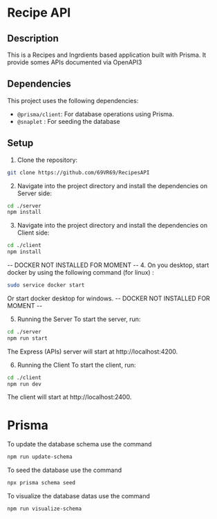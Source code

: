 # Recipe API

## Description

This is a Recipes and Ingrdients based application built with Prisma. It provide somes APIs documented via OpenAPI3

## Dependencies

This project uses the following dependencies:

- `@prisma/client`: For database operations using Prisma.
- `@snaplet` : For seeding the database

## Setup

1. Clone the repository:

```bash
git clone https://github.com/69VR69/RecipesAPI
```

2. Navigate into the project directory and install the dependencies on Server side:

```bash
cd ./server
npm install
```

3. Navigate into the project directory and install the dependencies on Client side:

```bash
cd ./client
npm install
```
-- DOCKER NOT INSTALLED FOR MOMENT --
4. On you desktop, start docker by using the following command (for linux) :

   ```bash
   sudo service docker start
   ```

   Or start docker desktop for windows.
-- DOCKER NOT INSTALLED FOR MOMENT --

5. Running the Server
   To start the server, run:

```bash
cd ./server
npm run start
```

The Express (APIs) server will start at http://localhost:4200.

6. Running the Client
   To start the client, run:

```bash
cd ./client
npm run dev
```

The client will start at http://localhost:2400.

# Prisma

To update the database schema use the command

```bash
npm run update-schema
```

To seed the database use the command

```bash
npx prisma schema seed
```

To visualize the database datas use the command

```bash
npm run visualize-schema
```